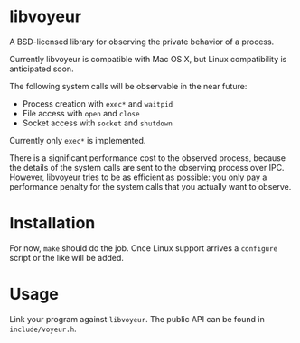 libvoyeur
=========

A BSD-licensed library for observing the private behavior of a process.

Currently libvoyeur is compatible with Mac OS X, but Linux compatibility is anticipated soon.

The following system calls will be observable in the near future:

- Process creation with `exec*` and `waitpid`
- File access with `open` and `close`
- Socket access with `socket` and `shutdown`

Currently only `exec*` is implemented.

There is a significant performance cost to the observed process, because the details of the system calls are sent to the observing process over IPC. However, libvoyeur tries to be as efficient as possible: you only pay a performance penalty for the system calls that you actually want to observe.

Installation
============

For now, `make` should do the job. Once Linux support arrives a `configure` script or the like will be added.

Usage
=====

Link your program against `libvoyeur`. The public API can be found in `include/voyeur.h`.
